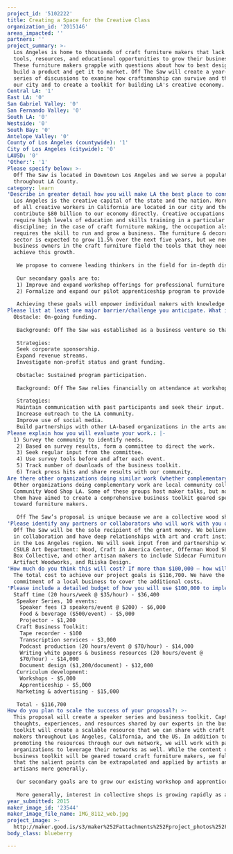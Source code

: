 ```yaml
---
project_id: '5102222'
title: Creating a Space for the Creative Class
organization_id: '2015146'
areas_impacted: ''
partners: ''
project_summary: >-
  Los Angeles is home to thousands of craft furniture makers that lack access to
  tools, resources, and educational opportunities to grow their businesses.
  These furniture makers grapple with questions about how to best design and
  build a product and get it to market. Off The Saw will create a year-long
  series of discussions to examine how craftsmanship can survive and thrive in
  our city and to create a toolkit for building LA's creative economy.
Central LA: '1'
East LA: '0'
San Gabriel Valley: '0'
San Fernando Valley: '0'
South LA: '0'
Westside: '0'
South Bay: '0'
Antelope Valley: '0'
County of Los Angeles (countywide): '1'
City of Los Angeles (citywide): '0'
LAUSD: '0'
'Other:': '1'
Please specify below: >-
  Off The Saw is located in Downtown Los Angeles and we serve a population
  throughout LA County.
category: learn
'Describe in greater detail how you will make LA the best place to connect:': >-
  Los Angeles is the creative capital of the state and the nation. More than 44%
  of all creative workers in California are located in our city and they
  contribute $80 billion to our economy directly. Creative occupations often
  require high levels of education and skills training in a particular
  discipline; in the case of craft furniture making, the occupation also
  requires the skill to run and grow a business. The furniture & decorative arts
  sector is expected to grow 11.5% over the next five years, but we need to give
  business owners in the craft furniture field the tools that they need to
  achieve this growth. 
   
   We propose to convene leading thinkers in the field for in-depth discussions about the obstacles to craft furniture making and ways to overcome them. Based on these conversations, we will create a small business toolkit for furniture makers. We will draw on experts from furniture production, product design, gallery sales, private collections, marketing, branding, business management, and the media. We will seek input from our community on topics of conversation, but initial ideas include product development, business management, media relations, social media, marketing strategies, client growth and management, sales strategies, and the role of craft in the 21st century. The thoughts and ideas that come out of these conversations will be accessible to our community through white papers, podcasts, and business support resources. 
   
   Our secondary goals are to:
   1) Improve and expand workshop offerings for professional furniture makers and the general public to empower the community to create and to elevate the craft of furniture making.
   2) Formalize and expand our pilot apprenticeship program to provide training and job placement in order to attract and retain creative talent. 
   
   Achieving these goals will empower individual makers with knowledge and resources, support the creative industry’s infrastructure, and ensure the sustainability and economic power of the crafts in Los Angeles.
Please list at least one major barrier/challenge you anticipate. What is your strategy for overcoming these obstacles?: |-
  Obstacle: On-going funding. 
   
   Background: Off The Saw was established as a business venture so that it could be nimble and responsive to changing needs. Yet our profit status is also our challenge. We are mission driven and operate day-to-day more as a non-profit, but as an LLC we don't have access to foundation support and grants.
   
   Strategies:
   Seek corporate sponsorship.
   Expand revenue streams.
   Investigate non-profit status and grant funding.
   
   Obstacle: Sustained program participation. 
   
   Background: Off The Saw relies financially on attendance at workshops and participation in the cooperative shop. There has been tremendous demand for these services, but we need to continually increase participation. 
   
   Strategies:
   Maintain communication with past participants and seek their input.
   Increase outreach to the LA community.
   Improve use of social media. 
   Build partnerships with other LA-based organizations in the arts and crafts.
Please explain how you will evaluate your work.: |-
  1) Survey the community to identify needs. 
   2) Based on survey results, form a committee to direct the work.
   3) Seek regular input from the committee. 
   4) Use survey tools before and after each event. 
   5) Track number of downloads of the business toolkit. 
   6) Track press hits and share results with our community.
Are there other organizations doing similar work (whether complementary or competitive)? What is unique about your proposed approach?: >-
  Other organizations doing complementary work are local community colleges and
  Community Wood Shop LA. Some of these groups host maker talks, but none of
  them have aimed to create a comprehensive business toolkit geared specifically
  toward furniture makers. 
   
   Off The Saw’s proposal is unique because we are a collective wood shop for professionals who make their living as furniture makers, and as such, we are intimately familiar with the challenges that these business owners face. Beyond our collective, we have built a community around woodworking by acting as a gathering space and resource for woodworkers in Los Angeles. This knowledge, experience, and community make us the perfect organization to host this speaker series and to build this toolkit.
'Please identify any partners or collaborators who will work with you on this project. How much of the $100,000 grant award will each partner receive?': >-
  Off The Saw will be the sole recipient of the grant money. We believe strongly
  in collaboration and have deep relationships with art and craft institutions
  in the Los Angeles region. We will seek input from and partnership with the
  CSULB Art Department: Wood, Craft in America Center, Offerman Wood Shop, LA
  Box Collective, and other artisan makers to include Sidecar Furniture,
  Artifact Woodworks, and Riiska Design.
'How much do you think this will cost? If more than $100,000 – how will you cover the additional costs?': >-
  The total cost to achieve our project goals is $116,700. We have the
  commitment of a local business to cover the additional costs.
'Please include a detailed budget of how you will use $100,000 to implement this project.': |-
  Staff time (20 hours/week @ $35/hour) - $36,400
   Speaker Series, 10 events:
    Speaker fees (3 speakers/event @ $200) - $6,000
    Food & beverage ($500/event) - $5,000
    Projector - $1,200
   Craft Business Toolkit:
    Tape recorder - $100
    Transcription services - $3,000
    Podcast production (20 hours/event @ $70/hour) - $14,000
    Writing white papers & business resources (20 hours/event @ 
    $70/hour) - $14,000
    Document design ($1,200/document) - $12,000
   Curriculum development:
    Workshops - $5,000
    Apprenticeship - $5,000
   Marketing & advertising - $15,000
   
   Total - $116,700
How do you plan to scale the success of your proposal?: >-
  This proposal will create a speaker series and business toolkit. Capturing the
  thoughts, experiences, and resources shared by our experts in the business
  toolkit will create a scalable resource that we can share with craft furniture
  makers throughout Los Angeles, California, and the US. In addition to
  promoting the resources through our own network, we will work with partner
  organizations to leverage their networks as well. While the content of the
  business toolkit will be geared toward craft furniture makers, we fully expect
  that the salient points can be extrapolated and applied by artists and
  artisans more generally. 
   
   Our secondary goals are to grow our existing workshop and apprenticeship programs. We would like to formalize a curriculum for both programs that can be shared with other collective wood shops. 
   
   More generally, interest in collective shops is growing rapidly as a way to leverage resources and create community. We have already shared our ideas and experiences with similar ventures in Austin, Minneapolis, Northern California, and North Carolina. We will continue to share our perspective and offer our curriculum and toolkit as resources for these new ventures.
year_submitted: 2015
maker_image_id: '23544'
maker_image_file_name: IMG_8112_web.jpg
project_image: >-
  http://maker.good.is/s3/maker%252Fattachments%252Fproject_photos%252Fimages%252F23544%252Fdisplay%252FIMG_8112_web.jpg=c570x385
body_class: blueberry

---
```

